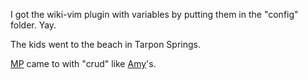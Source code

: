 I got the wiki-vim plugin with variables by putting them in the "config" folder. Yay.

The kids went to the beach in Tarpon Springs. 


[MP](/MP.md) came to with "crud" like [Amy](/Amy.md)'s.
